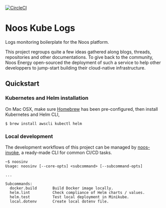 [![CircleCI](https://circleci.com/gh/noosenergy/noos-kube-logs.svg?style=svg&circle-token=e01ef89adb6911ad8aa3247ad426ad538cb10889)](https://circleci.com/gh/noosenergy/noos-kube-logs)

# Noos Kube Logs
Logs monitoring boilerplate for the Noos platform.

This project regroups quite a few ideas gathered along blogs, threads, repositories and other documentations. To give back to the community, Noos Energy open-sourced the deployment of such a service to help other developpers to jump-start building their cloud-native infrastructure.

## Quickstart

### Kubernetes and Helm installation

On Mac OSX, make sure [Homebrew](https://brew.sh/) has been pre-configured, then install Kubernetes and Helm CLI,

    $ brew install awscli kubectl helm

### Local development

The development workflows of this project can be managed by [noos-invoke](https://github.com/noosenergy/noos-invoke), a ready-made CLI for common CI/CD tasks.

``` shell
~$ noosinv
Usage: noosinv [--core-opts] <subcommand> [--subcommand-opts]

...

Subcommands:
  docker.build       Build Docker image locally.
  helm.lint          Check compliance of Helm charts / values.
  helm.test          Test local deployment in Minikube.
  local.dotenv       Create local dotenv file.
```
